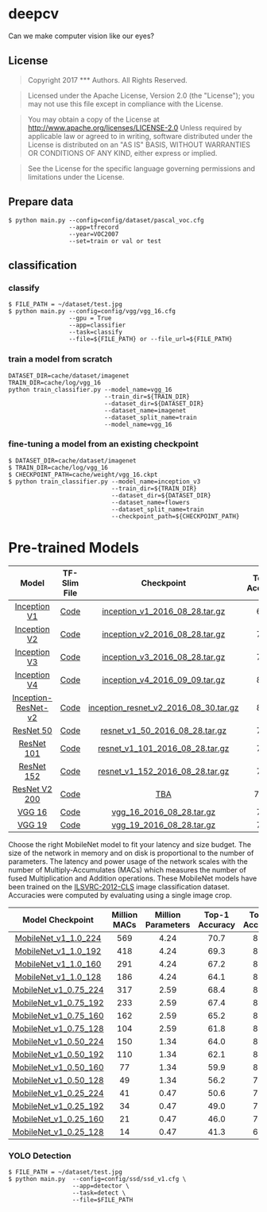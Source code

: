 # deepcv
Can we make computer vision like our eyes?

## License
> Copyright 2017 *** Authors. All Rights Reserved.

> Licensed under the Apache License, Version 2.0 (the "License");
  you may not use this file except in compliance with the License.

> You may obtain a copy of the License at http://www.apache.org/licenses/LICENSE-2.0
  Unless required by applicable law or agreed to in writing, software
  distributed under the License is distributed on an "AS IS" BASIS,
  WITHOUT WARRANTIES OR CONDITIONS OF ANY KIND, either express or implied.

> See the License for the specific language governing permissions and
  limitations under the License.



## Prepare data
```shell
$ python main.py --config=config/dataset/pascal_voc.cfg
                 --app=tfrecord
                 --year=VOC2007
                 --set=train or val or test
```

## classification
### classify
```shell
$ FILE_PATH = ~/dataset/test.jpg
$ python main.py --config=config/vgg/vgg_16.cfg
                 --gpu = True
                 --app=classifier
                 --task=classify
                 --file=${FILE_PATH} or --file_url=${FILE_PATH}
```
### train a model from scratch
```shell
DATASET_DIR=cache/dataset/imagenet
TRAIN_DIR=cache/log/vgg_16
python train_classifier.py --model_name=vgg_16
                           --train_dir=${TRAIN_DIR}
                           --dataset_dir=${DATASET_DIR}
                           --dataset_name=imagenet
                           --dataset_split_name=train
                           --model_name=vgg_16
```

### fine-tuning a model from an existing checkpoint
```shell
$ DATASET_DIR=cache/dataset/imagenet
$ TRAIN_DIR=cache/log/vgg_16
$ CHECKPOINT_PATH=cache/weight/vgg_16.ckpt
$ python train_classifier.py --model_name=inception_v3
                             --train_dir=${TRAIN_DIR}
                             --dataset_dir=${DATASET_DIR}
                             --dataset_name=flowers
                             --dataset_split_name=train
                             --checkpoint_path=${CHECKPOINT_PATH}
```

# Pre-trained Models

Model | TF-Slim File | Checkpoint | Top-1 Accuracy| Top-5 Accuracy |
:----:|:------------:|:----------:|:-------:|:--------:|
[Inception V1](http://arxiv.org/abs/1409.4842v1)|[Code](https://github.com/xhzcyc/deepcv/blob/master/model/classification/inception_v1.py)|[inception_v1_2016_08_28.tar.gz](https://pan.baidu.com/s/1gfACLMV)|69.8|89.6|
[Inception V2](http://arxiv.org/abs/1502.03167)|[Code](https://github.com/xhzcyc/deepcv/blob/master/model/classification/inception_v2.py)|[inception_v2_2016_08_28.tar.gz](https://pan.baidu.com/s/1gfACLMV)|73.9|91.8|
[Inception V3](http://arxiv.org/abs/1512.00567)|[Code](https://github.com/xhzcyc/deepcv/blob/master/model/classification/inception_v3.py)|[inception_v3_2016_08_28.tar.gz](https://pan.baidu.com/s/1gfACLMV)|78.0|93.9|
[Inception V4](http://arxiv.org/abs/1602.07261)|[Code](https://github.com/xhzcyc/deepcv/blob/master/model/classification/inception_v4.py)|[inception_v4_2016_09_09.tar.gz](https://pan.baidu.com/s/1gfACLMV)|80.2|95.2|
[Inception-ResNet-v2](http://arxiv.org/abs/1602.07261)|[Code](https://github.com/xhzcyc/deepcv/blob/master/model/classification/inception_resnet_v2.py)|[inception_resnet_v2_2016_08_30.tar.gz](https://pan.baidu.com/s/1gfACLMV)|80.4|95.3|
[ResNet 50](https://arxiv.org/abs/1512.03385)|[Code](https://github.com/xhzcyc/deepcv/blob/master/model/classification/resnet_v1.py)|[resnet_v1_50_2016_08_28.tar.gz](https://pan.baidu.com/s/1gfACLMV)|75.2|92.2|
[ResNet 101](https://arxiv.org/abs/1512.03385)|[Code](https://github.com/xhzcyc/deepcv/blob/master/model/classification/resnet_v1.py)|[resnet_v1_101_2016_08_28.tar.gz](https://pan.baidu.com/s/1gfACLMV)|76.4|92.9|
[ResNet 152](https://arxiv.org/abs/1512.03385)|[Code](https://github.com/xhzcyc/deepcv/blob/master/model/classification/resnet_v1.py)|[resnet_v1_152_2016_08_28.tar.gz](https://pan.baidu.com/s/1gfACLMV)|76.8|93.2|
[ResNet V2 200](https://arxiv.org/abs/1603.05027)|[Code](https://github.com/xhzcyc/deepcv/blob/master/model/classification/resnet_v2.py)|[TBA]()|79.9\*|95.2\*|
[VGG 16](http://arxiv.org/abs/1409.1556.pdf)|[Code](https://github.com/xhzcyc/deepcv/blob/master/model/classification/vgg.py)|[vgg_16_2016_08_28.tar.gz](https://pan.baidu.com/s/1gfACLMV)|71.5|89.8|
[VGG 19](http://arxiv.org/abs/1409.1556.pdf)|[Code](https://github.com/xhzcyc/deepcv/blob/master/model/classification/vgg.py)|[vgg_19_2016_08_28.tar.gz](https://pan.baidu.com/s/1gfACLMV)|71.1|89.8|

Choose the right MobileNet model to fit your latency and size budget. The size of the network in memory and on disk is proportional to the number of parameters. The latency and power usage of the network scales with the number of Multiply-Accumulates (MACs) which measures the number of fused Multiplication and Addition operations. These MobileNet models have been trained on the
[ILSVRC-2012-CLS](http://www.image-net.org/challenges/LSVRC/2012/)
image classification dataset. Accuracies were computed by evaluating using a single image crop.

Model Checkpoint | Million MACs | Million Parameters | Top-1 Accuracy| Top-5 Accuracy |
:----:|:------------:|:----------:|:-------:|:-------:|
[MobileNet_v1_1.0_224](https://pan.baidu.com/s/1gfACLMV)|569|4.24|70.7|89.5|
[MobileNet_v1_1.0_192](https://pan.baidu.com/s/1gfACLMV)|418|4.24|69.3|88.9|
[MobileNet_v1_1.0_160](https://pan.baidu.com/s/1gfACLMV)|291|4.24|67.2|87.5|
[MobileNet_v1_1.0_128](https://pan.baidu.com/s/1gfACLMV)|186|4.24|64.1|85.3|
[MobileNet_v1_0.75_224](https://pan.baidu.com/s/1gfACLMV)|317|2.59|68.4|88.2|
[MobileNet_v1_0.75_192](https://pan.baidu.com/s/1gfACLMV)|233|2.59|67.4|87.3|
[MobileNet_v1_0.75_160](https://pan.baidu.com/s/1gfACLMV)|162|2.59|65.2|86.1|
[MobileNet_v1_0.75_128](https://pan.baidu.com/s/1gfACLMV)|104|2.59|61.8|83.6|
[MobileNet_v1_0.50_224](https://pan.baidu.com/s/1gfACLMV)|150|1.34|64.0|85.4|
[MobileNet_v1_0.50_192](https://pan.baidu.com/s/1gfACLMV)|110|1.34|62.1|84.0|
[MobileNet_v1_0.50_160](https://pan.baidu.com/s/1gfACLMV)|77|1.34|59.9|82.5|
[MobileNet_v1_0.50_128](https://pan.baidu.com/s/1gfACLMV)|49|1.34|56.2|79.6|
[MobileNet_v1_0.25_224](https://pan.baidu.com/s/1gfACLMV)|41|0.47|50.6|75.0|
[MobileNet_v1_0.25_192](https://pan.baidu.com/s/1gfACLMV)|34|0.47|49.0|73.6|
[MobileNet_v1_0.25_160](https://pan.baidu.com/s/1gfACLMV)|21|0.47|46.0|70.7|
[MobileNet_v1_0.25_128](https://pan.baidu.com/s/1gfACLMV)|14|0.47|41.3|66.2|

### YOLO Detection
```shell
$ FILE_PATH = ~/dataset/test.jpg
$ python main.py  --config=config/ssd/ssd_v1.cfg \
                  --app=detector \
                  --task=detect \
                  --file=$FILE_PATH
```


